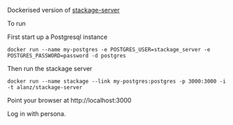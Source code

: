 Dockerised version of [stackage-server](https://github.com/fpco/stackage-server)


To run

First start up a Postgresql instance

    docker run --name my-postgres -e POSTGRES_USER=stackage_server -e POSTGRES_PASSWORD=password -d postgres


Then run the stackage server

    docker run --name stackage --link my-postgres:postgres -p 3000:3000 -i -t alanz/stackage-server

Point your browser at http://localhost:3000

Log in with persona.
